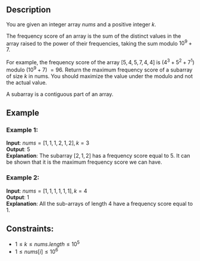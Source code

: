 ## Description
You are given an integer array $nums$ and a positive integer $k$.

The frequency score of an array is the sum of the distinct values in the array raised to the power of their frequencies, taking the sum modulo $10^9 + 7$.

For example, the frequency score of the array $[5,4,5,7,4,4]$ is $(4^3 + 5^2 + 7^1)$ modulo $(10^9 + 7)$ $= 96$.
Return the maximum frequency score of a subarray of size $k$ in nums. You should maximize the value under the modulo and not the actual value.

A subarray is a contiguous part of an array.

## Example
### Example 1:
**Input**: $nums = [1,1,1,2,1,2], k = 3$  
**Output**: $5$  
**Explanation**: The subarray $[2,1,2]$ has a frequency score equal to $5$. It can be shown that it is the maximum frequency score we can have.

### Example 2:
**Input**: $nums = [1,1,1,1,1,1], k = 4$  
**Output**: $1$  
**Explanation**: All the sub-arrays of length $4$ have a frequency score equal to $1$.
 
## Constraints:
- $1 \leq k \leq nums.length \leq 10^5$
- $1 \leq nums[i] \leq 10^6$